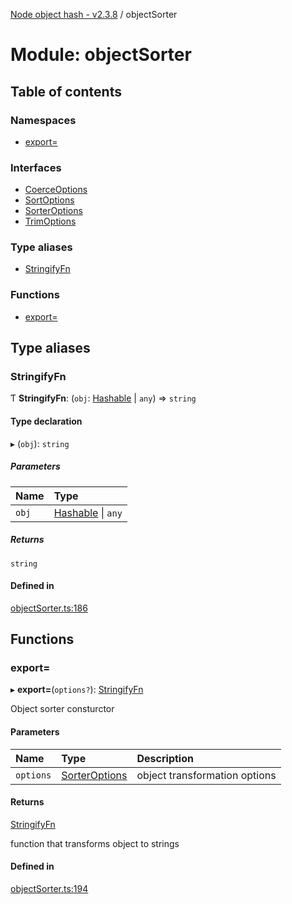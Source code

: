 [Node object hash - v2.3.8](../README.md) / objectSorter

# Module: objectSorter

## Table of contents

### Namespaces

- [export&#x3D;](objectsorter.export_.md)

### Interfaces

- [CoerceOptions](../interfaces/objectsorter.coerceoptions.md)
- [SortOptions](../interfaces/objectsorter.sortoptions.md)
- [SorterOptions](../interfaces/objectsorter.sorteroptions.md)
- [TrimOptions](../interfaces/objectsorter.trimoptions.md)

### Type aliases

- [StringifyFn](objectsorter.md#stringifyfn)

### Functions

- [export&#x3D;](objectsorter.md#export=)

## Type aliases

### StringifyFn

Ƭ **StringifyFn**: (`obj`: [Hashable](../interfaces/hasher.export_.hashable.md) \| `any`) => `string`

#### Type declaration

▸ (`obj`): `string`

##### Parameters

| Name  | Type                                                          |
| :---- | :------------------------------------------------------------ |
| `obj` | [Hashable](../interfaces/hasher.export_.hashable.md) \| `any` |

##### Returns

`string`

#### Defined in

[objectSorter.ts:186](https://github.com/SkeLLLa/node-object-hash/blob/9b047ca/src/objectSorter.ts#L186)

## Functions

### export&#x3D;

▸ **export=**(`options?`): [StringifyFn](objectsorter.export_.md#stringifyfn)

Object sorter consturctor

#### Parameters

| Name      | Type                                                                 | Description                   |
| :-------- | :------------------------------------------------------------------- | :---------------------------- |
| `options` | [SorterOptions](../interfaces/objectsorter.export_.sorteroptions.md) | object transformation options |

#### Returns

[StringifyFn](objectsorter.export_.md#stringifyfn)

function that transforms object to strings

#### Defined in

[objectSorter.ts:194](https://github.com/SkeLLLa/node-object-hash/blob/9b047ca/src/objectSorter.ts#L194)
